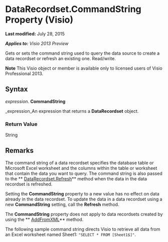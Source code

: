 
# DataRecordset.CommandString Property (Visio)

 **Last modified:** July 28, 2015

 _**Applies to:** Visio 2013 Preview_

Gets or sets the command string used to query the data source to create a data recordset or refresh an existing one. Read/write.


 **Note**  This Visio object or member is available only to licensed users of Visio Professional 2013.


## Syntax

 _expression_. **CommandString**

 _expression_An expression that returns a  **DataRecordset** object.


### Return Value

String


## Remarks

The command string of a data recordset specifies the database table or Microsoft Excel worksheet and the columns within the table or worksheet that contain the data you want to query. The command string is also passed to the  ** [DataRecordset.Refresh](0a871f32-f24e-07c0-3cc6-a76f2a4ba2e2.md)** method when the data in the data recordset is refreshed.

Setting the  **CommandString** property to a new value has no effect on data already in the data recordset. To update the data in a data recordset using a new **CommandString** setting, call the **Refresh** method.

The  **CommandString** property does not apply to data recordsets created by using the ** [AddFromXML](b75d7ecc-98d2-ae9b-608f-a9ec2b736ea6.md)** method.

The following sample command string directs Visio to retrieve all data from an Excel worksheet named Sheet1:  `"SELECT * FROM [Sheet1$]"`.


